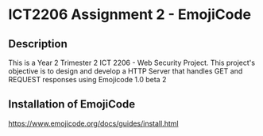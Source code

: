# ICT2206 Assignment 2 -  EmojiCode 

## Description
This is a Year 2 Trimester 2 ICT 2206 - Web Security Project. This project's objective is to design and develop a HTTP Server that handles GET and REQUEST responses using Emojicode 1.0 beta 2

## Installation of EmojiCode 
https://www.emojicode.org/docs/guides/install.html

